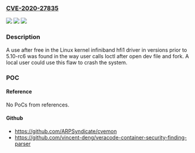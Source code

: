 ### [CVE-2020-27835](https://cve.mitre.org/cgi-bin/cvename.cgi?name=CVE-2020-27835)
![](https://img.shields.io/static/v1?label=Product&message=kernel&color=blue)
![](https://img.shields.io/static/v1?label=Version&message=n%2Fa&color=blue)
![](https://img.shields.io/static/v1?label=Vulnerability&message=CWE-416&color=brighgreen)

### Description

A use after free in the Linux kernel infiniband hfi1 driver in versions prior to 5.10-rc6 was found in the way user calls Ioctl after open dev file and fork. A local user could use this flaw to crash the system.

### POC

#### Reference
No PoCs from references.

#### Github
- https://github.com/ARPSyndicate/cvemon
- https://github.com/vincent-deng/veracode-container-security-finding-parser

